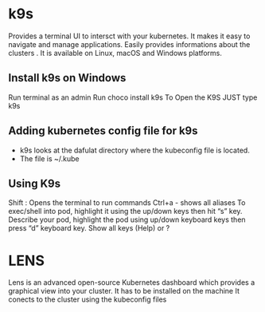 # k9s 
Provides a terminal UI to intersct with your kubernetes. 
It makes it easy to navigate and manage applications. 
Easily provides informations about the clusters .
It is available on Linux, macOS and Windows platforms.

## Install k9s on Windows 
Run terminal as an admin 
Run choco install k9s
To Open the K9S JUST type k9s 

## Adding kubernetes config file for k9s
* k9s looks at the dafulat directory where the kubeconfig file is located. 
* The file is ~/.kube


## Using K9s 
Shift : Opens the terminal to run commands 
Ctrl+a - shows all aliases 
To exec/shell into pod, highlight it using the up/down keys then hit “s” key.
Describe your pod, highlight the pod using up/down keyboard keys then press “d” keyboard key.
Show all keys (Help) or ?


# LENS 
Lens is an advanced open-source Kubernetes dashboard which provides a graphical view into your cluster.
It has to be installed on the machine 
It conects to the cluster using the kubeconfig files 
